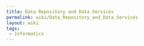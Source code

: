 ```yaml
---
title: Data Repository and Data Services
permalink: wiki/Data_Repository_and_Data_Services
layout: wiki
tags:
 - Informatics
---
```




